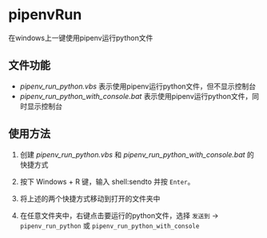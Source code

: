# pipenvRun

在windows上一键使用pipenv运行python文件

## 文件功能

- *pipenv_run_python.vbs* 表示使用pipenv运行python文件，但不显示控制台
- *pipenv_run_python_with_console.bat* 表示使用pipenv运行python文件，同时显示控制台

## 使用方法

1. 创建 *pipenv_run_python.vbs* 和 *pipenv_run_python_with_console.bat* 的快捷方式

1. 按下 Windows + R 键，输入 shell:sendto 并按 `Enter`。

1. 将上述的两个快捷方式移动到打开的文件夹中

1. 在任意文件夹中，右键点击要运行的python文件，选择 `发送到` -> `pipenv_run_python` 或 `pipenv_run_python_with_console`